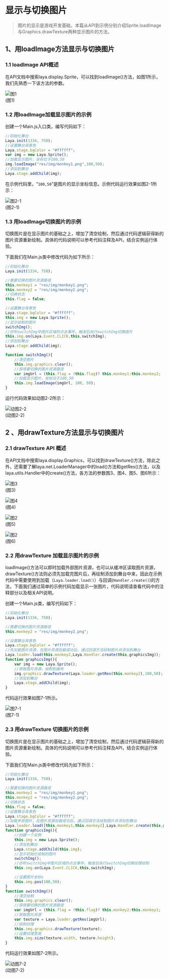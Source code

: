 # 显示与切换图片

> 图片的显示是游戏开发基础，本篇从API到示例分别介绍Sprite.loadImage与Graphics.drawTexture两种显示图片的方法。

## 1、用loadImage方法显示与切换图片

### 1.1 loadImage API概述

在API文档中搜索laya.display.Sprite，可以找到loadImage()方法，如图1所示，我们先熟悉一下该方法的参数。

![图1](img/1.png) <br /> (图1)

### 1.2 用loadImage加载显示图片的示例

创建一个Main.js入口类，编写代码如下：

```javascript
//初始化舞台
Laya.init(1334, 750);
//设置舞台背景色
Laya.stage.bgColor = "#ffffff";
var img = new Laya.Sprite();
//加载显示图片，坐标位于100,50
img.loadImage("res/img/monkey1.png",100,50);
//添加到舞台
Laya.stage.addChild(img);
```

在示例代码里，“`100,50`”是图片的显示坐标信息。示例代码运行效果如图2-1所示：

![图2-1](img/2-1.png) <br /> (图2-1)

### 1.3 用loadImage切换图片的示例

  切换图片是在显示图片的基础之上，增加了清空绘制，然后通过代码逻辑获得新的图片资源重新绘制。具体的代码说明可以参考代码注释及API，结合实例运行体验。

下面我们在Main.js类中修改代码为如下所示：

```javascript
//初始化舞台
Laya.init(1334, 750);

//需要切换的图片资源路径
this.monkey1 = "res/img/monkey1.png";
this.monkey2 = "res/img/monkey2.png";
//切换状态
this.flag = false;

//设置舞台背景色
Laya.stage.bgColor = "#ffffff";
this.img = new Laya.Sprite();
//显示绘制的图片
switchImg();
//侦听switchImg中图片区域的点击事件，触发后执行switchImg切换图片
this.img.on(Laya.Event.CLICK,this,switchImg);
//添加到舞台
Laya.stage.addChild(img);

function switchImg(){
    //清空图片
    this.img.graphics.clear();
    //获得要切换的图片资源路径
    var imgUrl = (this.flag = !this.flag)? this.monkey1:this.monkey2;
    //加载显示图片，坐标位于100,50
    this.img.loadImage(imgUrl, 100, 50);
}
```

运行代码效果如动图2-2所示：

![动图2-2](img/2-2.gif) <br /> (动图2-2)







## 2 、用drawTexture方法显示与切换图片

### 2.1  drawTexture API 概述

在API文档中搜索laya.display.Graphics，可以找到drawTexture()方法，除此之外，还需要了解laya.net.LoaderManager中的load()方法和getRes()方法，以及laya.utils.Handler中的create()方法，各方法的参数图3、图4、图5、图6所示：

![图3](img/3.png) <br /> (图3)

![图4](img/4.png) <br /> (图4)

![图2](img/5.png) <br /> (图5)

![图2](img/6.png) <br /> (图6)



### 2.2 用drawTexture 加载显示图片的示例

​     loadImage()方法可以即时加载外部图片资源，也可以从缓冲区读取图片资源，drawTexture()方法则必须先加载完图片后，再绘制添加到舞台中来，因此在示例代码中需要使用到加载（`Laya.loader.load()`）与回调(`Handler.create()`)的方法，下面我们通过简单的示例代码加载显示一张图片，代码说明请查看代码中的注释部分以及相关API说明。

创建一个Main.js类，编写代码如下：

```javascript
//初始化舞台
Laya.init(1334, 750);

//需要切换的图片资源路径
this.monkey2 = "res/img/monkey2.png";

//设置舞台背景色
Laya.stage.bgColor = "#ffffff";
//先加载图片资源，在图片资源加载成功后，通过回调方法绘制图片并添加到舞台
Laya.loader.load(this.monkey2,Laya.Handler.create(this,graphicsImg));
function graphicsImg(){
    var img = new Laya.Sprite();
    //获取图片资源，绘制到画布
    img.graphics.drawTexture(Laya.loader.getRes(this.monkey2),100,50);
    //添加到舞台
    Laya.stage.addChild(img);
}
```

代码运行效果如图7-1所示。

![图7-1](img/7-1.png) <br /> (图7-1)





### 2.3 用drawTexture 切换图片的示例

 切换图片是在显示图片的基础之上，增加了清空绘制，然后通过代码逻辑获得新的图片资源重新绘制。具体的代码说明可以参考代码注释及API，结合实例运行体验。

下面我们在Main.js类中修改代码为如下所示：

```javascript
//初始化舞台
Laya.init(1334, 750);

//需要切换的图片资源路径
this.monkey1 = "res/img/monkey1.png";
this.monkey2 = "res/img/monkey2.png";
//切换状态
this.flag = false;
//设置舞台背景色
Laya.stage.bgColor = "#ffffff";
//加载多张图片，在图片资源加载成功后，通过回调方法绘制图片并添加到舞台
Laya.loader.load([this.monkey1,this.monkey2],Laya.Handler.create(this,graphicsImg));
function graphicsImg(){
    //创建一个实例
    this.img = new Laya.Sprite();
    //添加到舞台
    Laya.stage.addChild(this.img);
    //显示初始化绘制的图片
    switchImg();
    //侦听switchImg中图片区域的点击事件，触发后执行switchImg切换纹理绘制
    this.img.on(Laya.Event.CLICK,this,switchImg);			

    //设置图片坐标s
    this.img.pos(100,50);
}
function switchImg(){
    //清空绘制
    this.img.graphics.clear();
    //获得要切换的图片资源路径
    var imgUrl = (this.flag = !this.flag)? this.monkey2:this.monkey1;
    //获取图片资源
    var texture = Laya.loader.getRes(imgUrl);
    //绘制纹理
    this.img.graphics.drawTexture(texture);                        
    //设置纹理宽高
    this.img.size(texture.width, texture.height);   
}
```

代码运行效果如图7-2所示。

![动图7-2](img/7-2.gif) <br /> (动图7-2)





